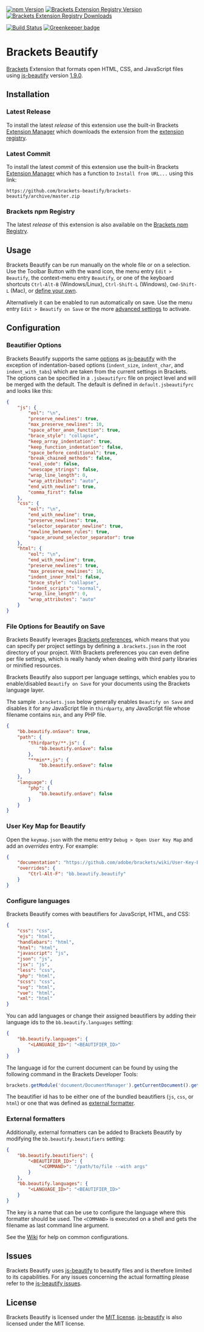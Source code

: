 [![npm Version](https://img.shields.io/npm/v/brackets-beautify.svg)](https://www.npmjs.com/package/brackets-beautify)
[![Brackets Extension Registry Version](https://badges.ml/brackets-beautify/version.svg)](https://brackets-extension-badges.github.io#brackets-beautify)
[![Brackets Extension Registry Downloads](https://badges.ml/brackets-beautify/total.svg)](https://brackets-extension-badges.github.io#brackets-beautify)

[![Build Status](https://travis-ci.org/brackets-beautify/brackets-beautify.svg?branch=master)](https://travis-ci.org/brackets-beautify/brackets-beautify)
[![Greenkeeper badge](https://badges.greenkeeper.io/brackets-beautify/brackets-beautify.svg)](https://greenkeeper.io/)


# Brackets Beautify
[Brackets][Brackets] Extension that formats open HTML, CSS, and JavaScript files using [js-beautify][js-beautify] version [1.9.0][js-beautify version].

## Installation
### Latest Release
To install the latest _release_ of this extension use the built-in Brackets [Extension Manager][Brackets Extension Manager] which downloads the extension from the [extension registry][Brackets Extension Registry].

### Latest Commit
To install the latest _commit_ of this extension use the built-in Brackets [Extension Manager][Brackets Extension Manager] which has a function to `Install from URL...` using this link:
```
https://github.com/brackets-beautify/brackets-beautify/archive/master.zip
```

### Brackets npm Registry
The latest _release_ of this extension is also available on the [Brackets npm Registry][Brackets npm Registry].

## Usage
Brackets Beautify can be run manually on the whole file or on a selection.
Use the Toolbar Button with the wand icon, the menu entry `Edit > Beautify`, the context-menu entry `Beautify`, or one of the keyboard shortcuts `Ctrl-Alt-B` (Windows/Linux), `Ctrl-Shift-L` (Windows), `Cmd-Shift-L` (Mac), or [define your own][Beautify User Key Map].


Alternatively it can be enabled to run automatically on save.
Use the menu entry `Edit > Beautify on Save` or the more [advanced settings][Beautify Beautify on Save] to activate.

## Configuration
### Beautifier Options
Brackets Beautify supports the same [options][js-beautify options] as [js-beautify][js-beautify] with the exception of indentation-based options (`indent_size`, `indent_char`, and `indent_with_tabs`) which are taken from the current settings in Brackets.
The options can be specified in a `.jsbeautifyrc` file on project level and will be merged with the default.
The default is defined in `default.jsbeautifyrc` and looks like this:
```json
{
    "js": {
        "eol": "\n",
        "preserve_newlines": true,
        "max_preserve_newlines": 10,
        "space_after_anon_function": true,
        "brace_style": "collapse",
        "keep_array_indentation": true,
        "keep_function_indentation": false,
        "space_before_conditional": true,
        "break_chained_methods": false,
        "eval_code": false,
        "unescape_strings": false,
        "wrap_line_length": 0,
        "wrap_attributes": "auto",
        "end_with_newline": true,
        "comma_first": false
    },
    "css": {
        "eol": "\n",
        "end_with_newline": true,
        "preserve_newlines": true,
        "selector_separator_newline": true,
        "newline_between_rules": true,
        "space_around_selector_separator": true
    },
    "html": {
        "eol": "\n",
        "end_with_newline": true,
        "preserve_newlines": true,
        "max_preserve_newlines": 10,
        "indent_inner_html": false,
        "brace_style": "collapse",
        "indent_scripts": "normal",
        "wrap_line_length": 0,
        "wrap_attributes": "auto"
    }
}
```

### File Options for Beautify on Save
Brackets Beautify leverages [Brackets preferences][Brackets preferences], which means that you can specify per project settings by defining a `.brackets.json` in the root directory of your project. With Brackets preferences you can even define per file settings, which is really handy when dealing with third party libraries or minified resources.

Brackets Beautify also support per language settings, which enables you to enable/disabled `Beautify on Save` for your documents using the Brackets language layer.

The sample `.brackets.json` below generally enables `Beautify on Save` and disables it for any JavaScript file in `thirdparty`, any JavaScript file whose filename contains `min`, and any PHP file.
```json
{
    "bb.beautify.onSave": true,
    "path": {
        "thirdparty/**.js": {
            "bb.beautify.onSave": false
        },
        "**min**.js": {
            "bb.beautify.onSave": false
        }
    },
    "language": {
        "php": {
            "bb.beautify.onSave": false
        }
    }
}
```

### User Key Map for Beautify
Open the `keymap.json` with the menu entry `Debug > Open User Key Map` and add an _overrides_ entry.
For example:
```json
{
    "documentation": "https://github.com/adobe/brackets/wiki/User-Key-Bindings",
    "overrides": {
        "Ctrl-Alt-F": "bb.beautify.beautify"
    }
}
```

### Configure languages
Brackets Beautify comes with beautifiers for JavaScript, HTML, and CSS:
```json
{
    "css": "css",
    "ejs": "html",
    "handlebars": "html",
    "html": "html",
    "javascript": "js",
    "json": "js",
    "jsx": "js",
    "less": "css",
    "php": "html",
    "scss": "css",
    "svg": "html",
    "vue": "html",
    "xml": "html"
}
```

You can add languages or change their assigned beautifiers by adding their language ids to the `bb.beautify.languages` setting:
```json
{
    "bb.beautify.languages": {
        "<LANGUAGE_ID>": "<BEAUTIFIER_ID>"
    }
}
```

The language id for the current document can be found by using the following command in the Brackets Developer Tools:
```js
brackets.getModule('document/DocumentManager').getCurrentDocument().getLanguage().getId();
```

The beautifier id has to be either one of the bundled beautifiers (`js`, `css`, or `html`) or one that was defined as [external formatter][Beautify External Formatters].

### External formatters
Additionally, external formatters can be added to Brackets Beautify by modifying the `bb.beautify.beautifiers` setting:
```json
{
    "bb.beautify.beautifiers": {
        "<BEAUTIFIER_ID>": {
            "<COMMAND>": "/path/to/file --with args"
        }
    },
    "bb.beautify.languages": {
        "<LANGUAGE_ID>": "<BEAUTIFIER_ID>"
    }
}
```
The key is a name that can be use to configure the language where this formatter should be used.
The `<COMMAND>` is executed on a shell and gets the filename as last command line argument.

See the [Wiki][Wiki] for help on common configurations.


## Issues
Brackets Beautify uses [js-beautify][js-beautify] to beautify files and is therefore limited to its capabilities.
For any issues concerning the actual formatting please refer to the [js-beautify issues][js-beautify issues].

## License
Brackets Beautify is licensed under the [MIT license][MIT]. [js-beautify][js-beautify] is also licensed under the MIT license.

[Brackets]: http://brackets.io
[Brackets Extension Manager]: https://github.com/adobe/brackets/wiki/Brackets-Extensions
[Brackets Extension Registry]: https://registry.brackets.io
[Brackets preferences]: https://github.com/adobe/brackets/wiki/How-to-Use-Brackets#preferences
[Brackets npm Registry]: https://github.com/zaggino/brackets-npm-registry
[Beautify User Key Map]: https://github.com/brackets-beautify/brackets-beautify#user-key-map-for-beautify
[Beautify Beautify on Save]: https://github.com/brackets-beautify/brackets-beautify#file-options-for-beautify-on-save
[Beautify External Formatters]: https://github.com/brackets-beautify/brackets-beautify#external-formatters
[Beautify latest release]: https://github.com/brackets-beautify/brackets-beautify/releases/latest
[js-beautify]: https://github.com/beautify-web/js-beautify
[js-beautify version]: https://github.com/beautify-web/js-beautify/blob/master/CHANGELOG.md#v190
[js-beautify issues]: https://github.com/beautify-web/js-beautify/issues
[js-beautify options]: https://github.com/beautify-web/js-beautify#options
[MIT]: http://opensource.org/licenses/MIT
[Wiki]: https://github.com/brackets-beautify/brackets-beautify/wiki
